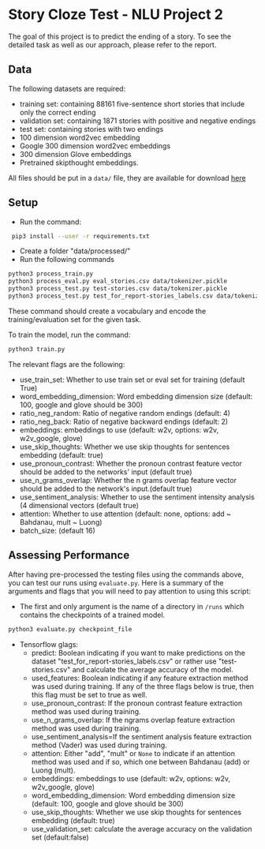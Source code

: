 
# Story Cloze Test - NLU Project 2
The goal of this project is to predict the ending of a story. To see the detailed task as well as our approach, please refer to the report. 

## Data
The following datasets are required:
- training set: containing 88161 five-sentence short stories that include only the correct ending
- validation set: containing 1871 stories with positive and negative endings
- test set: containing stories with two endings
- 100 dimension word2vec embedding
- Google 300 dimension word2vec embeddings
- 300 dimension Glove embeddings
- Pretrained skipthought embeddings.

All files should be put in a `data/` file, they are available for download [here](https://polybox.ethz.ch/index.php/apps/files/?dir=/Shared/data&fileid=1404350091)

## Setup
- Run the command:
```bash
 pip3 install --user -r requirements.txt
```
- Create a folder "data/processed/"
- Run the following commands
```bash
python3 process_train.py
python3 process_eval.py eval_stories.csv data/tokenizer.pickle
python3 process_test.py test-stories.csv data/tokenizer.pickle
python3 process_test.py test_for_report-stories_labels.csv data/tokenizer.pickle
```

These command should create a vocabulary and encode the training/evaluation set for the given task.

To train the model, run the command:
```bash
python3 train.py
```

The relevant flags are the following:
- use_train_set: Whether to use train set or eval set for training (default True)
- word_embedding_dimension: Word embedding dimension size (default: 100, google and glove should be 300)
- ratio_neg_random: Ratio of negative random endings (default: 4)
- ratio_neg_back: Ratio of negative backward endings (default: 2)
- embeddings: embeddings to use (default: w2v, options: w2v, w2v_google, glove)
- use_skip_thoughts: Whether we use skip thoughts for sentences embedding (default: true)
- use_pronoun_contrast: Whether the pronoun contrast feature vector should be added to the networks' input (default true)
- use_n_grams_overlap: Whether the n grams overlap feature vector should be added to the network's input.(default true)
- use_sentiment_analysis: Whether to use the sentiment intensity analysis (4 dimensional vectors (default true)
- attention: Whether to use attention (default: none, options: add ~ Bahdanau, mult ~ Luong)
- batch_size: (default 16)

## Assessing Performance
After having pre-processed the testing files using the commands above,
you can test our runs using `evaluate.py`. Here is a summary of the arguments
and flags that you will need to pay attention to using this script:
- The first and only argument is the name of a directory in `/runs`
which contains the checkpoints of a trained model.
```bash
python3 evaluate.py checkpoint_file
```
- Tensorflow glags:
    - predict: Boolean indicating if you want to make predictions on the
dataset "test_for_report-stories_labels.csv" or rather use "test-stories.csv"
and calculate the average accuracy of the model.
    - used_features: Boolean indicating if any feature extraction method
    was used during training. If any of the three flags below is true,
    then this flag must be set to true as well. 
    - use_pronoun_contrast: If the pronoun contrast feature extraction method
    was used during training.
    - use_n_grams_overlap: If the ngrams overlap feature extraction method
    was used during training. 
    - use_sentiment_analysis=If the sentiment analysis feature extraction method
    (Vader) was used during training. 
    - attention: Either "add", "mult" or `None` to indicate if an attention
    method was used and if so, which one between Bahdanau (add) or 
    Luong (mult).
    - embeddings: embeddings to use (default: w2v, options: w2v, w2v_google, glove)
    - word_embedding_dimension: Word embedding dimension size (default: 100, google and glove should be 300)
    - use_skip_thoughts: Whether we use skip thoughts for sentences embedding (default: true)
    - use_validation_set: calculate the average accuracy on the validation set (default:false)
    

